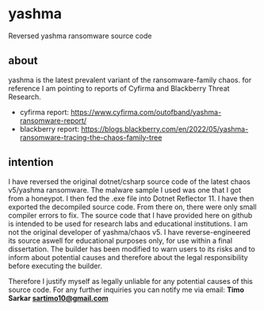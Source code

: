 # yashma

Reversed yashma ransomware source code

## about

yashma is the latest prevalent variant of the ransomware-family chaos. for reference I am pointing to reports of Cyfirma and Blackberry Threat Research.
- cyfirma report: https://www.cyfirma.com/outofband/yashma-ransomware-report/
- blackberry report: https://blogs.blackberry.com/en/2022/05/yashma-ransomware-tracing-the-chaos-family-tree

## intention

I have reversed the original dotnet/csharp source code of the latest chaos v5/yashma ransomware. The malware sample I used was one that I got from a honeypot. I then fed the .exe file into Dotnet Reflector 11. I have then exported the decompiled source code. From there on, there were only small compiler errors to fix. The source code that I have provided here on github is intended to be used for research labs and educational institutions. I am not the original developer of yashma/chaos v5. I have reverse-engineered its source aswell for educational purposes only, for use within a final dissertation. The builder has been modified to warn users to its risks and to inform about potential causes and therefore about the legal responsibility before executing the builder. 

Therefore I justify myself as legally unliable for any potential causes of this source code. For any further inquiries you can notify me via email: **Timo Sarkar <sartimo10@gmail.com>**  
